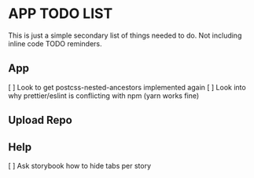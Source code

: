 # APP TODO LIST

This is just a simple secondary list of things needed to do. Not including inline code TODO reminders.

## App

[ ] Look to get postcss-nested-ancestors implemented again
[ ] Look into why prettier/eslint is conflicting with npm (yarn works fine)

## Upload Repo

## Help

[ ] Ask storybook how to hide tabs per story
